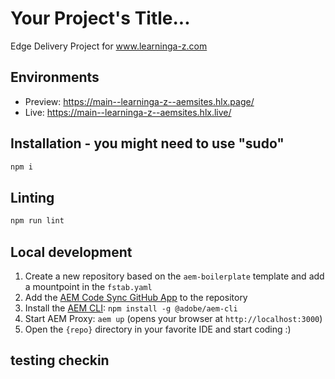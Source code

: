 # Your Project's Title...
Edge Delivery Project for www.learninga-z.com

## Environments
- Preview: https://main--learninga-z--aemsites.hlx.page/
- Live: https://main--learninga-z--aemsites.hlx.live/

## Installation - you might need to use "sudo"

```sh
npm i
```

## Linting

```sh
npm run lint
```

## Local development

1. Create a new repository based on the `aem-boilerplate` template and add a mountpoint in the `fstab.yaml`
1. Add the [AEM Code Sync GitHub App](https://github.com/apps/aem-code-sync) to the repository
1. Install the [AEM CLI](https://github.com/adobe/helix-cli): `npm install -g @adobe/aem-cli`
1. Start AEM Proxy: `aem up` (opens your browser at `http://localhost:3000`)
1. Open the `{repo}` directory in your favorite IDE and start coding :)

## testing checkin
